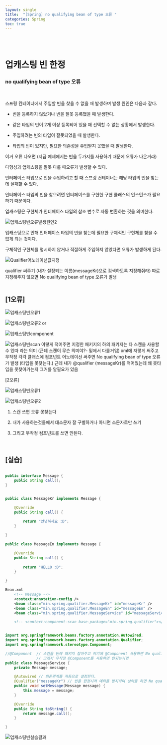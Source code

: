 ```yaml
---
layout: single
title:  "[Spring] no qualifying bean of type 오류 "
categories: Spring
toc: true
---
```

<br><br>



# 업캐스팅 빈 한정 #

<h3>no qualifying bean of type 오류</h3>
<br>

스프링 컨테이너에서 주입할 빈을 찾을 수 없을 때 발생하며 발생 원인은 다음과 같다.

- 빈을 등록하지 않았거나 빈을 잘못 등록했을 때 발생한다.

- 같은 타입의 빈이 2개 이상 등록되어 있을 때 선택할 수 없는 상황에서 발생한다.

- 주입하려는 빈의 타입이 잘못되었을 때 발생한다.

- 타입의 빈이 있지만, 필요한 의존성을 주입받지 못했을 때 발생한다.


이거 오류 나오면 (지금 예제에서는 빈을 두가지를 사용하기 때문에 오류가 나온거라)
<br>


다형성과 업캐스팅을 잘못 다룰 때오류가 발생할 수 있다.

인터페이스 타입으로 빈을 주입하려고 할 때 스프링 컨테이너는 해당 타입의 빈을 찾는데 실패할 수 있다.

인터페이스 타입의 빈을 찾으려면 인터페이스를 구현한 구현 클래스의 인스턴스가 필요하기 때문이다.

업캐스팅은 구현체가 인터페이스 타입의 참조 변수로 자동 변환하는 것을 의미한다.


![업캐스팅빈오류발생원인2](https:/images/2023-06-27-NoUniqueBeanDefinitionException.md/업캐스팅빈오류발생원인2.png)

업캐스팅으로 인해 인터페이스 타입의 빈을 찾는데 필요한 구체적인 구현체를 찾을 수 없게 되는 것이다.

구체적인 구현체를 명시하지 않거나 적절하게 주입하지 않았다면 오류가 발생하게 된다.
<br>


![Qualifier어노테이션값지정](https:/images/2023-06-27-NoUniqueBeanDefinitionException.md/Qualifier어노테이션값지정.png)

qualifier 써주기 (내가 설정되는 이름(messageKr)으로 검색하도록 지정해줘라) 따로 지정해주지 않으면 No qualifying bean of type 오류가 발생
<br><br>

## [1오류] ##


![업캐스팅빈오류1](https:/images/2023-06-27-NoUniqueBeanDefinitionException.md/업캐스팅빈오류1.png)

![업캐스팅빈오류2](https:/images/2023-06-27-NoUniqueBeanDefinitionException.md/업캐스팅빈오류2.png)
or

![업캐스팅빈component](https:/images/2023-06-27-NoUniqueBeanDefinitionException.md/업캐스팅빈component.png)


![업캐스팅빈scan](https:/images/2023-06-27-NoUniqueBeanDefinitionException.md/업캐스팅빈scan.png)
이렇게 적어주면 지정한 패키지의 하의 패키지는 다 스캔을 사용할 수 있따  라는 의미 (근데 스캔이 무슨 의미야?- 밑에서 다룰거임)
xml에 저렇게 써주고 무작정 각각 클래스에 컴포넌트 어노테이선 써주면  No qualifying bean of type 오류가 발생 (타입을 못찾는다.) 근데 내가 @qualifier (messageKr)를 적어웠는데 왜 못타입을 못찾아가는지 그거를 알필요가 있음
<br>

[2오류]

![업캐스팅빈오류1](https:/images/2023-06-27-NoUniqueBeanDefinitionException.md/업캐스팅빈오류1.png)

![업캐스팅빈오류2](https:/images/2023-06-27-NoUniqueBeanDefinitionException.md/업캐스팅빈오류2.png)

1. 스캔 쓰면 오류 못찾는다 

2. 내가 사용하는것들에서 대소문자 잘 구별하거나 아니면 소문자로만 쓰기 

3. 그리고 무작정 컴포넌트를 쓰면 안된다.
<br>

## [실습] ##

```java

public interface Message {
	public String call();
}
```

```java

public class MessageKr implements Message {

	@Override
	public String call() {
		
		return "안녕하세요 :D";
	}

}
```

```java
public class MessageEn implements Message {

	@Override
	public String call() {
		
		return "HELLO :D";
	}

}
```

```xml
Bean.xml
	<!-- Message -->
	<context:annotation-config />
	<bean class="min.spring.qualifier.MessageKr" id="messageKr" />
	<bean class="min.spring.qualifier.MessageEn" id="messageEn" />
	<bean class="min.spring.qualifier.MessageService" id="messageService" />

	<!-- <context:component-scan base-package="min.spring.qualifier"></context:component-scan> -->
```

```java

import org.springframework.beans.factory.annotation.Autowired;
import org.springframework.beans.factory.annotation.Qualifier;
import org.springframework.stereotype.Component;

//@Component  // 스캔을 빈에 패키지 잡아주고 여기에 @Component 사용하면 No qualifying bean of type 오류가 발생한다.
			  // 그래서 무작정 @Component를 사용하면 안되는거임
public class MessageService {
	private Message message;

	@Autowired // 의존관계를 자동으로 설정한다.
	@Qualifier("messageKr") // 빈을 한정시켜 예외를 방지하며 생략을 하면 No qualifying bean of type 오류가 발생한다.
	public void setMessage(Message message) {
		this.message = message;
	}

	@Override
	public String toString() {
		return message.call();
	}

}
```


![업캐스팅빈실습결과](https:/images/2023-06-27-NoUniqueBeanDefinitionException.md/업캐스팅빈실습결과.png)

